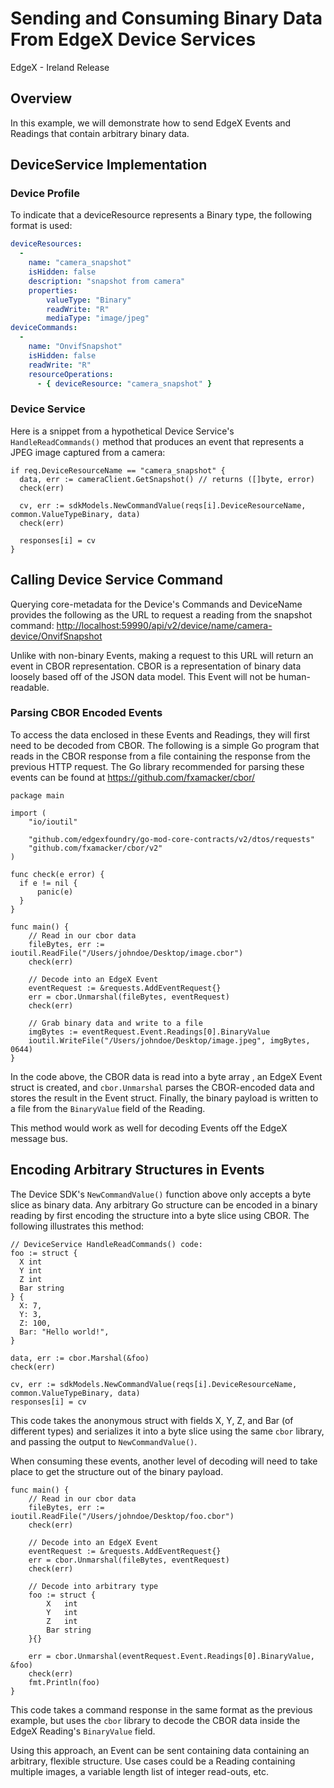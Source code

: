 # Sending and Consuming Binary Data From EdgeX Device Services

EdgeX - Ireland Release

## Overview

In this example, we will demonstrate how to send EdgeX Events and
Readings that contain arbitrary binary data.

## DeviceService Implementation

### Device Profile

To indicate that a deviceResource represents a Binary type, the
following format is used:

``` yaml
deviceResources:
  -
    name: "camera_snapshot"
    isHidden: false
    description: "snapshot from camera"
    properties:
        valueType: "Binary"
        readWrite: "R"
        mediaType: "image/jpeg"
deviceCommands:
  -
    name: "OnvifSnapshot"
    isHidden: false
    readWrite: "R"
    resourceOperations:
      - { deviceResource: "camera_snapshot" }
```

### Device Service

Here is a snippet from a hypothetical Device Service's
`HandleReadCommands()` method that produces an event that
represents a JPEG image captured from a camera:

``` golang
if req.DeviceResourceName == "camera_snapshot" {
  data, err := cameraClient.GetSnapshot() // returns ([]byte, error)
  check(err)

  cv, err := sdkModels.NewCommandValue(reqs[i].DeviceResourceName, common.ValueTypeBinary, data)
  check(err)

  responses[i] = cv
}
```

## Calling Device Service Command

Querying core-metadata for the Device's Commands and DeviceName provides
the following as the URL to request a reading from the snapshot command:
<http://localhost:59990/api/v2/device/name/camera-device/OnvifSnapshot>

Unlike with non-binary Events, making a request to this URL will return
an event in CBOR representation. CBOR is a representation of binary data
loosely based off of the JSON data model. This Event will not be
human-readable.

### Parsing CBOR Encoded Events

To access the data enclosed in these Events and Readings, they will
first need to be decoded from CBOR. The following is a simple Go program
that reads in the CBOR response from a file containing the response from
the previous HTTP request. The Go library recommended for parsing these
events can be found at <https://github.com/fxamacker/cbor/>

``` golang
package main

import (
	"io/ioutil"

	"github.com/edgexfoundry/go-mod-core-contracts/v2/dtos/requests"
	"github.com/fxamacker/cbor/v2"
)

func check(e error) {
  if e != nil {
      panic(e)
  }
}

func main() {
    // Read in our cbor data
    fileBytes, err := ioutil.ReadFile("/Users/johndoe/Desktop/image.cbor")
    check(err)

    // Decode into an EdgeX Event
    eventRequest := &requests.AddEventRequest{}
    err = cbor.Unmarshal(fileBytes, eventRequest)
    check(err)

    // Grab binary data and write to a file
    imgBytes := eventRequest.Event.Readings[0].BinaryValue
    ioutil.WriteFile("/Users/johndoe/Desktop/image.jpeg", imgBytes, 0644)
}
```

In the code above, the CBOR data is read into a byte array , an EdgeX Event struct is created, 
and `cbor.Unmarshal` parses the CBOR-encoded data and stores the result in the Event struct. 
Finally, the binary payload is written to a file from the `BinaryValue` field of
the Reading.

This method would work as well for decoding Events off the EdgeX message bus.

## Encoding Arbitrary Structures in Events

The Device SDK's `NewCommandValue()` function above only
accepts a byte slice as binary data. Any arbitrary Go structure can be
encoded in a binary reading by first encoding the structure into a byte
slice using CBOR. The following illustrates this method:

``` golang
// DeviceService HandleReadCommands() code:
foo := struct {
  X int
  Y int
  Z int
  Bar string
} {
  X: 7,
  Y: 3,
  Z: 100,
  Bar: "Hello world!",
}

data, err := cbor.Marshal(&foo)
check(err)

cv, err := sdkModels.NewCommandValue(reqs[i].DeviceResourceName, common.ValueTypeBinary, data)
responses[i] = cv
```

This code takes the anonymous struct with fields X, Y, Z, and Bar (of
different types) and serializes it into a byte slice using the same
`cbor` library, and passing the output to
`NewCommandValue()`.

When consuming these events, another level of decoding will need to take
place to get the structure out of the binary payload.

``` golang
func main() {
    // Read in our cbor data
    fileBytes, err := ioutil.ReadFile("/Users/johndoe/Desktop/foo.cbor")
    check(err)

    // Decode into an EdgeX Event
    eventRequest := &requests.AddEventRequest{}
    err = cbor.Unmarshal(fileBytes, eventRequest)
    check(err)

    // Decode into arbitrary type
    foo := struct {
        X   int
        Y   int
        Z   int
        Bar string
    }{}

    err = cbor.Unmarshal(eventRequest.Event.Readings[0].BinaryValue, &foo)
    check(err)
    fmt.Println(foo)
}
```

This code takes a command response in the same format as the previous
example, but uses the `cbor` library to decode the CBOR
data inside the EdgeX Reading's `BinaryValue` field.

Using this approach, an Event can be sent containing data containing an
arbitrary, flexible structure. Use cases could be a Reading containing
multiple images, a variable length list of integer read-outs, etc.
